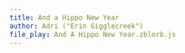 ```yaml
---
title: And a Hippo New Year
author: Adri ("Erin Gigglecreek")
file_play: And A Hippo New Year.zblorb.js
---
```

